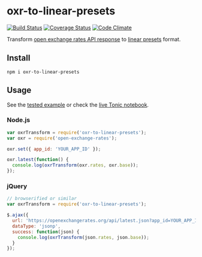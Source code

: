 # oxr-to-linear-presets

[![Build Status](https://travis-ci.org/javiercejudo/oxr-to-linear-presets.svg)](https://travis-ci.org/javiercejudo/oxr-to-linear-presets)
[![Coverage Status](https://coveralls.io/repos/javiercejudo/oxr-to-linear-presets/badge.svg?branch=master)](https://coveralls.io/r/javiercejudo/oxr-to-linear-presets?branch=master)
[![Code Climate](https://codeclimate.com/github/javiercejudo/oxr-to-linear-presets/badges/gpa.svg)](https://codeclimate.com/github/javiercejudo/oxr-to-linear-presets)

Transform [open exchange rates API response](https://openexchangerates.org/documentation#preview-api-response) to [linear presets](https://github.com/javiercejudo/linear-presets) format.

## Install

    npm i oxr-to-linear-presets

## Usage

See the [tested example](test/example.js) or check the [live Tonic notebook](https://tonicdev.com/javiercejudo/oxr-to-linear-presets/2.0.0).

### Node.js

```js
var oxrTransform = require('oxr-to-linear-presets');
var oxr = require('open-exchange-rates');

oxr.set({ app_id: 'YOUR_APP_ID' });

oxr.latest(function() {
  console.log(oxrTransform(oxr.rates, oxr.base));
});
```

### jQuery

```js
// browserified or similar
var oxrTransform = require('oxr-to-linear-presets');

$.ajax({
  url: 'https://openexchangerates.org/api/latest.json?app_id=YOUR_APP_ID',
  dataType: 'jsonp',
  success: function(json) {
    console.log(oxrTransform(json.rates, json.base));
  }
});
```
